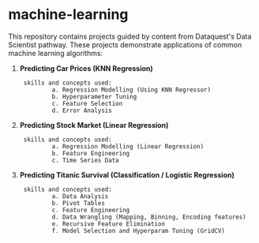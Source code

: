 # machine-learning

This repository contains projects guided by content from Dataquest's Data Scientist pathway. These projects demonstrate applications of common machine learning algorithms:

1. **Predicting Car Prices (KNN Regression)**
        
        skills and concepts used:
                a. Regression Modelling (Using KNN Regressor)
                b. Hyperparameter Tuning
                c. Feature Selection
                d. Error Analysis

2. **Predicting Stock Market (Linear Regression)**
        
        skills and concepts used:
                a. Regression Modelling (Linear Regression)
                b. Feature Engineering
                c. Time Series Data
                
3. **Predicting Titanic Survival (Classification / Logistic Regression)**
        
        skills and concepts used:
                a. Data Analysis
                b. Pivot Tables
                c. Feature Engineering 
                d. Data Wrangling (Mapping, Binning, Encoding features)
                e. Recursive Feature Elimination
                f. Model Selection and Hyperparam Tuning (GridCV)
                
